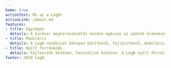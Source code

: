 ```yaml
---
home: true
actionText: Mi az a LogB?
actionLink: /about.md
features:
- title: Egységes
  details: A hardver megtervezésétől kezdve egészen az adatok elemzéséig segíteni tudjuk a felhasználókat.
- title: Moduláris
  details: A LogB rendkívül könnyen bővíthető, fejleszthető, moduláris és egységes felépítése miatt.
- title: Nyilt forráskódú
  details: Fejlesszük közösen, használjuk közösen: A LogB nyílt forrás kódú, hogy gyorsabban, többre jussunk.
footer: 2019 LogB
---
```

